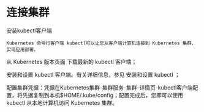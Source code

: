 
# 连接集群

安装kubectl客户端

    Kubernetes 命令行客户端 kubectl可以让您从客户端计算机连接到 Kubernetes 集群，实现应用部署。

 从 Kubernetes 版本页面 下载最新的 kubectl 客户端；

安装和设置 kubectl 客户端。有关详细信息，参见 安装和设置 kubectl ；

 配置集群凭据：凭据在Kubernetes集群-集群服务-集群-详情页-kubectl客户端配置，将凭据复制到本机$HOME/.kube/config；配置完成后，您即可以使用 kubectl 从本地计算机访问 Kubernetes 集群。
